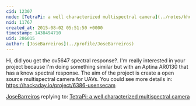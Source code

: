 ```yaml
---
cid: 12307
node: [TetraPi: a well characterized multispectral camera](../notes/khufkens/04-24-2015/tetrapi-a-well-characterized-multispectral-camera)
nid: 11767
created_at: 2015-08-02 05:51:50 +0000
timestamp: 1438494710
uid: 286015
author: [JoseBarreiros](../profile/JoseBarreiros)
---
```


Hi, did you get the ov5647 spectral response?.  I'm really interested in your project because I'm doing something similar but with an Aptina AR0130 that has a know spectral response.  The aim of the project is create a open source multispectral camera for UAVs. You could see more details in: https://hackaday.io/project/6386-usensecam   

[JoseBarreiros](../profile/JoseBarreiros) replying to: [TetraPi: a well characterized multispectral camera](../notes/khufkens/04-24-2015/tetrapi-a-well-characterized-multispectral-camera)

